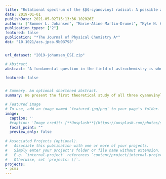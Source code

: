 ```yaml
---
title: "Rotational spectrum of the $β$-cyanovinyl radical: A possible astrophysical N-heterocycle precursor"
date: 2019-01-01
publishDate: 2021-05-02T15:13:36.102026Z
authors: ["Sommer L. Johansen", "Marie-Aline Martin-Drumel", "Kyle N. Crabtree"]
publication_types: ["2"]
featured: false
publication: "*The Journal of Physical Chemistry A*"
doi: "10.1021/acs.jpca.9b03798"


url_dataset: "2019-johansen_ESI.zip"

# Abstract
abstract: "A fundamental question in the field of astrochemistry is whether the molecules essential to life originated in the interstellar medium (ISM) and, if so, how they were formed. Nitrogen-containing heterocycles are of particular interest because of their role in biology, but to date no N-heterocycle has been detected in the ISM and it is unclear how and where such species might form. Recently, the β-cyanovinyl radical (HCCHCN) was implicated in the low temperature gas-phase formation of pyridine. While neutral vinyl cyanide (H<sub>2</sub>CCHCN) has been rotationally characterized and detected in the ISM, HCCHCN has not. Here we present the first theoretical study of all three cyanovinyl isomers at the CCSD(T)/ANO1 level of theory and the experimental rotational spectra of cis-and trans-HCCHCN, as well as those of their <sup>15</sup>N isotopologues, from 5 to 75 GHz. The observed spectra are in good agreement with calculations, and provide a basis for further laboratory and astronomical investigations of these radicals."

featured: false


# Summary. An optional shortened abstract.
summary: We present the first theoretical study of all three cyanovinyl isomers at the CCSD(T)/ANO1 level of theory and the experimental rotational spectra of cis-and trans-HCCHCN, as well as those of their <sup>15</sup>N isotopologues, from 5 to 75 GHz.

# Featured image
# To use, add an image named `featured.jpg/png` to your page's folder. 
image:
  caption: ''
  #caption: 'Image credit: [**Unsplash**](https://unsplash.com/photos/s9CC2SKySJM)'
  focal_point: ""
  preview_only: false
  
# Associated Projects (optional).
#   Associate this publication with one or more of your projects.
#   Simply enter your project's folder or file name without extension.
#   E.g. `internal-project` references `content/project/internal-project/index.md`.
#   Otherwise, set `projects: []`.
projects:
- pcmi
---
```


